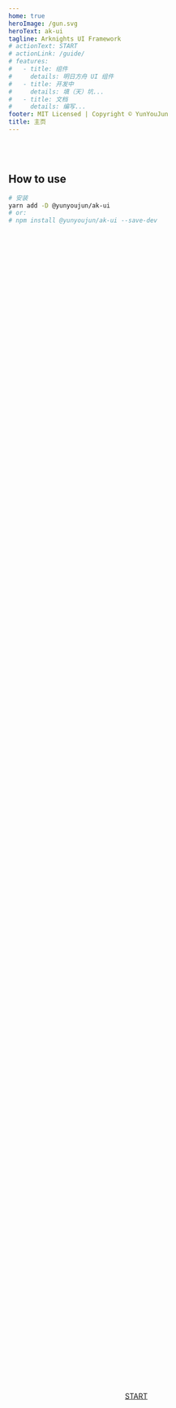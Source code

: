 ```yaml
---
home: true
heroImage: /gun.svg
heroText: ak-ui
tagline: Arknights UI Framework
# actionText: START
# actionLink: /guide/
# features:
#   - title: 组件
#     details: 明日方舟 UI 组件
#   - title: 开发中
#     details: 填（天）坑...
#   - title: 文档
#     details: 编写...
footer: MIT Licensed | Copyright © YunYouJun
title: 主页
---
```


<br>
<br>

## How to use

```bash
# 安装
yarn add -D @yunyoujun/ak-ui
# or:
# npm install @yunyoujun/ak-ui --save-dev
```

<div>
  <a href="/guide/" style="margin: 0;position: absolute; top: 70%; left: 50%; transform: translate(-50%, -50%);">
    <div class="ak-button--start">
      <div class="icon triangle-right"></div>
      <div class="label">START</div>
    </div>
  </a>
</div>

